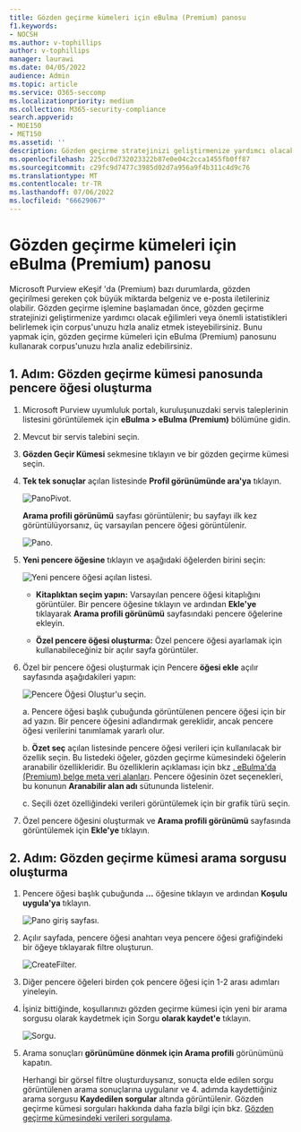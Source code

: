 ```yaml
---
title: Gözden geçirme kümeleri için eBulma (Premium) panosu
f1.keywords:
- NOCSH
ms.author: v-tophillips
author: v-tophillips
manager: laurawi
ms.date: 04/05/2022
audience: Admin
ms.topic: article
ms.service: O365-seccomp
ms.localizationpriority: medium
ms.collection: M365-security-compliance
search.appverid:
- MOE150
- MET150
ms.assetid: ''
description: Gözden geçirme stratejinizi geliştirmenize yardımcı olacak eğilimleri veya önemli istatistikleri belirlemek üzere corpus'unuzu hızla analiz etmek üzere gözden geçirme kümeleri için Microsoft Purview eKeşif (Premium) panosunu kullanın.
ms.openlocfilehash: 225cc0d732023322b87e0e04c2cca1455fb0ff87
ms.sourcegitcommit: c29fc9d7477c3985d02d7a956a9f4b311c4d9c76
ms.translationtype: MT
ms.contentlocale: tr-TR
ms.lasthandoff: 07/06/2022
ms.locfileid: "66629067"
---
```

# <a name="ediscovery-premium-dashboard-for-review-sets"></a>Gözden geçirme kümeleri için eBulma (Premium) panosu

Microsoft Purview eKeşif 'da (Premium) bazı durumlarda, gözden geçirilmesi gereken çok büyük miktarda belgeniz ve e-posta iletileriniz olabilir. Gözden geçirme işlemine başlamadan önce, gözden geçirme stratejinizi geliştirmenize yardımcı olacak eğilimleri veya önemli istatistikleri belirlemek için corpus'unuzu hızla analiz etmek isteyebilirsiniz. Bunu yapmak için, gözden geçirme kümeleri için eBulma (Premium) panosunu kullanarak corpus'unuzu hızla analiz edebilirsiniz.

## <a name="step-1-create-a-widget-on-the-review-set-dashboard"></a>1. Adım: Gözden geçirme kümesi panosunda pencere öğesi oluşturma

1. Microsoft Purview uyumluluk portalı, kuruluşunuzdaki servis taleplerinin listesini görüntülemek için **eBulma > eBulma (Premium)** bölümüne gidin.
  
2. Mevcut bir servis talebini seçin.
  
3. **Gözden Geçir Kümesi** sekmesine tıklayın ve bir gözden geçirme kümesi seçin.
  
4. **Tek tek sonuçlar** açılan listesinde **Profil görünümünde ara'ya** tıklayın. 

   ![PanoPivot.](../media/dashboardpivot.png)

   **Arama profili görünümü** sayfası görüntülenir; bu sayfayı ilk kez görüntülüyorsanız, üç varsayılan pencere öğesi görüntülenir.

   ![Pano.](../media/dashboardonly.png)
  
5. **Yeni pencere öğesine** tıklayın ve aşağıdaki öğelerden birini seçin:

   ![Yeni pencere öğesi açılan listesi.](../media/NewWidgetDropdownBox.png)

   - **Kitaplıktan seçim yapın:** Varsayılan pencere öğesi kitaplığını görüntüler. Bir pencere öğesine tıklayın ve ardından **Ekle'ye** tıklayarak **Arama profili görünümü** sayfasındaki pencere öğelerine ekleyin.
  
   - **Özel pencere öğesi oluşturma:** Özel pencere öğesi ayarlamak için kullanabileceğiniz bir açılır sayfa görüntüler. 

6. Özel bir pencere öğesi oluşturmak için Pencere **öğesi ekle** açılır sayfasında aşağıdakileri yapın:

   ![Pencere Öğesi Oluştur'u seçin.](../media/addwidget.png)

    a. Pencere öğesi başlık çubuğunda görüntülenen pencere öğesi için bir ad yazın. Bir pencere öğesini adlandırmak gereklidir, ancak pencere öğesi verilerini tanımlamak yararlı olur.

    b. **Özet seç** açılan listesinde pencere öğesi verileri için kullanılacak bir özellik seçin. Bu listedeki öğeler, gözden geçirme kümesindeki öğelerin aranabilir özellikleridir. Bu özelliklerin açıklaması için bkz [. eBulma'da (Premium) belge meta veri alanları](document-metadata-fields-in-Advanced-eDiscovery.md). Pencere öğesinin özet seçenekleri, bu konunun **Aranabilir alan adı** sütununda listelenir.

    c. Seçili özet özelliğindeki verileri görüntülemek için bir grafik türü seçin.

  6. Özel pencere öğesini oluşturmak ve **Arama profili görünümü** sayfasında görüntülemek için **Ekle'ye** tıklayın.

## <a name="step-2-create-a-review-set-search-query"></a>2. Adım: Gözden geçirme kümesi arama sorgusu oluşturma

1. Pencere öğesi başlık çubuğunda **...** öğesine tıklayın ve ardından **Koşulu uygula'ya** tıklayın.

   ![Pano giriş sayfası.](../media/searchprofilehome.png)

2. Açılır sayfada, pencere öğesi anahtarı veya pencere öğesi grafiğindeki bir öğeye tıklayarak filtre oluşturun.

   ![CreateFilter.](../media/applyconditionfilter.png)

3. Diğer pencere öğeleri birden çok pencere öğesi için 1-2 arası adımları yineleyin. 

4. İşiniz bittiğinde, koşullarınızı gözden geçirme kümesi için yeni bir arama sorgusu olarak kaydetmek için Sorgu **olarak kaydet'e** tıklayın.

   ![Sorgu.](../media/savequery.png)

5. Arama sonuçları **görünümüne dönmek için Arama profili** görünümünü kapatın.

   Herhangi bir görsel filtre oluşturduysanız, sonuçta elde edilen sorgu görüntülenen arama sonuçlarına uygulanır ve 4. adımda kaydettiğiniz arama sorgusu **Kaydedilen sorgular** altında görüntülenir. Gözden geçirme kümesi sorguları hakkında daha fazla bilgi için bkz. [Gözden geçirme kümesindeki verileri sorgulama](review-set-search.md).
